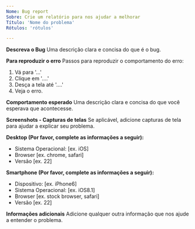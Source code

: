 ```yaml
---
Nome: Bug report
Sobre: Crie um relatório para nos ajudar a melhorar
Título: 'Nome do problema'
Rótulos: 'rótulos'

---
```


**Descreva o Bug**
Uma descrição clara e concisa do que é o bug.

**Para reproduzir o erro**
Passos para reproduzir o comportamento do erro:
1. Vá para '...'
2. Clique em '....'
3. Desça a tela até '....'
4. Veja o erro.

**Comportamento esperado**
Uma descrição clara e concisa do que você esperava que acontecesse.

**Screenshots - Capturas de telas**
Se aplicável, adicione capturas de tela para ajudar a explicar seu problema.

**Desktop (Por favor, complete as informações a seguir):**
 - Sistema Operacional: [ex. iOS]
 - Browser [ex. chrome, safari]
 - Versão [ex. 22]

**Smartphone (Por favor, complete as informações a seguir):**
 - Dispositivo: [ex. iPhone6]
 - Sistema Operacional: [ex. iOS8.1]
 - Browser [ex. stock browser, safari]
 - Versão [ex. 22]

**Informações adicionais**
Adicione qualquer outra informação que nos ajude a entender o problema.
